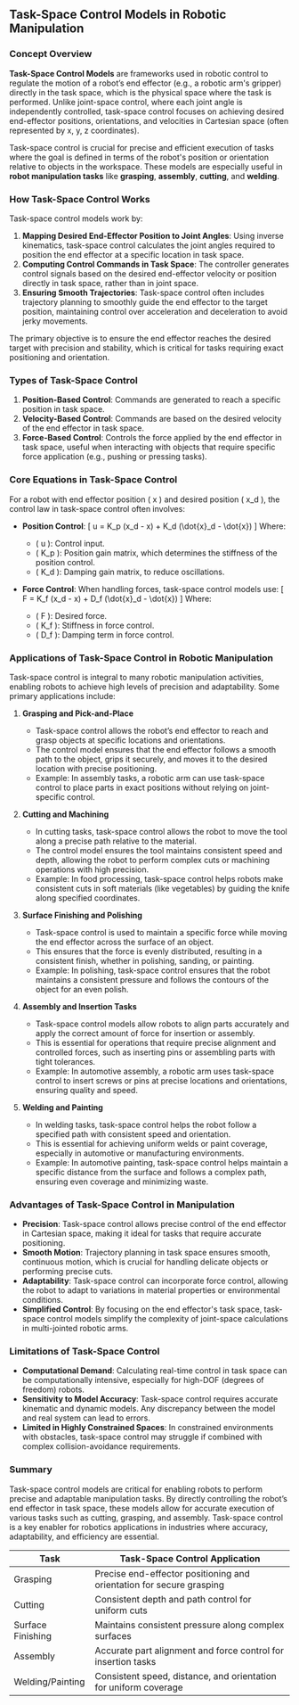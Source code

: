 ## Task-Space Control Models in Robotic Manipulation

### Concept Overview

**Task-Space Control Models** are frameworks used in robotic control to regulate the motion of a robot’s end effector (e.g., a robotic arm's gripper) directly in the task space, which is the physical space where the task is performed. Unlike joint-space control, where each joint angle is independently controlled, task-space control focuses on achieving desired end-effector positions, orientations, and velocities in Cartesian space (often represented by x, y, z coordinates).

Task-space control is crucial for precise and efficient execution of tasks where the goal is defined in terms of the robot's position or orientation relative to objects in the workspace. These models are especially useful in **robot manipulation tasks** like **grasping**, **assembly**, **cutting**, and **welding**.

### How Task-Space Control Works

Task-space control models work by:
1. **Mapping Desired End-Effector Position to Joint Angles**: Using inverse kinematics, task-space control calculates the joint angles required to position the end effector at a specific location in task space.
2. **Computing Control Commands in Task Space**: The controller generates control signals based on the desired end-effector velocity or position directly in task space, rather than in joint space.
3. **Ensuring Smooth Trajectories**: Task-space control often includes trajectory planning to smoothly guide the end effector to the target position, maintaining control over acceleration and deceleration to avoid jerky movements.

The primary objective is to ensure the end effector reaches the desired target with precision and stability, which is critical for tasks requiring exact positioning and orientation.

### Types of Task-Space Control

1. **Position-Based Control**: Commands are generated to reach a specific position in task space.
2. **Velocity-Based Control**: Commands are based on the desired velocity of the end effector in task space.
3. **Force-Based Control**: Controls the force applied by the end effector in task space, useful when interacting with objects that require specific force application (e.g., pushing or pressing tasks).

### Core Equations in Task-Space Control

For a robot with end effector position \( x \) and desired position \( x_d \), the control law in task-space control often involves:
- **Position Control**:
  \[
  u = K_p (x_d - x) + K_d (\dot{x}_d - \dot{x})
  \]
  Where:
  - \( u \): Control input.
  - \( K_p \): Position gain matrix, which determines the stiffness of the position control.
  - \( K_d \): Damping gain matrix, to reduce oscillations.

- **Force Control**:
  When handling forces, task-space control models use:
  \[
  F = K_f (x_d - x) + D_f (\dot{x}_d - \dot{x})
  \]
  Where:
  - \( F \): Desired force.
  - \( K_f \): Stiffness in force control.
  - \( D_f \): Damping term in force control.

### Applications of Task-Space Control in Robotic Manipulation

Task-space control is integral to many robotic manipulation activities, enabling robots to achieve high levels of precision and adaptability. Some primary applications include:

1. **Grasping and Pick-and-Place**
   - Task-space control allows the robot’s end effector to reach and grasp objects at specific locations and orientations.
   - The control model ensures that the end effector follows a smooth path to the object, grips it securely, and moves it to the desired location with precise positioning.
   - Example: In assembly tasks, a robotic arm can use task-space control to place parts in exact positions without relying on joint-specific control.

2. **Cutting and Machining**
   - In cutting tasks, task-space control allows the robot to move the tool along a precise path relative to the material.
   - The control model ensures the tool maintains consistent speed and depth, allowing the robot to perform complex cuts or machining operations with high precision.
   - Example: In food processing, task-space control helps robots make consistent cuts in soft materials (like vegetables) by guiding the knife along specified coordinates.

3. **Surface Finishing and Polishing**
   - Task-space control is used to maintain a specific force while moving the end effector across the surface of an object.
   - This ensures that the force is evenly distributed, resulting in a consistent finish, whether in polishing, sanding, or painting.
   - Example: In polishing, task-space control ensures that the robot maintains a consistent pressure and follows the contours of the object for an even polish.

4. **Assembly and Insertion Tasks**
   - Task-space control models allow robots to align parts accurately and apply the correct amount of force for insertion or assembly.
   - This is essential for operations that require precise alignment and controlled forces, such as inserting pins or assembling parts with tight tolerances.
   - Example: In automotive assembly, a robotic arm uses task-space control to insert screws or pins at precise locations and orientations, ensuring quality and speed.

5. **Welding and Painting**
   - In welding tasks, task-space control helps the robot follow a specified path with consistent speed and orientation.
   - This is essential for achieving uniform welds or paint coverage, especially in automotive or manufacturing environments.
   - Example: In automotive painting, task-space control helps maintain a specific distance from the surface and follows a complex path, ensuring even coverage and minimizing waste.

### Advantages of Task-Space Control in Manipulation

- **Precision**: Task-space control allows precise control of the end effector in Cartesian space, making it ideal for tasks that require accurate positioning.
- **Smooth Motion**: Trajectory planning in task space ensures smooth, continuous motion, which is crucial for handling delicate objects or performing precise cuts.
- **Adaptability**: Task-space control can incorporate force control, allowing the robot to adapt to variations in material properties or environmental conditions.
- **Simplified Control**: By focusing on the end effector's task space, task-space control models simplify the complexity of joint-space calculations in multi-jointed robotic arms.

### Limitations of Task-Space Control

- **Computational Demand**: Calculating real-time control in task space can be computationally intensive, especially for high-DOF (degrees of freedom) robots.
- **Sensitivity to Model Accuracy**: Task-space control requires accurate kinematic and dynamic models. Any discrepancy between the model and real system can lead to errors.
- **Limited in Highly Constrained Spaces**: In constrained environments with obstacles, task-space control may struggle if combined with complex collision-avoidance requirements.

### Summary

Task-space control models are critical for enabling robots to perform precise and adaptable manipulation tasks. By directly controlling the robot’s end effector in task space, these models allow for accurate execution of various tasks such as cutting, grasping, and assembly. Task-space control is a key enabler for robotics applications in industries where accuracy, adaptability, and efficiency are essential.

| Task               | Task-Space Control Application                                          |
|--------------------|--------------------------------------------------------------------------|
| Grasping           | Precise end-effector positioning and orientation for secure grasping    |
| Cutting            | Consistent depth and path control for uniform cuts                      |
| Surface Finishing  | Maintains consistent pressure along complex surfaces                    |
| Assembly           | Accurate part alignment and force control for insertion tasks           |
| Welding/Painting   | Consistent speed, distance, and orientation for uniform coverage        |
